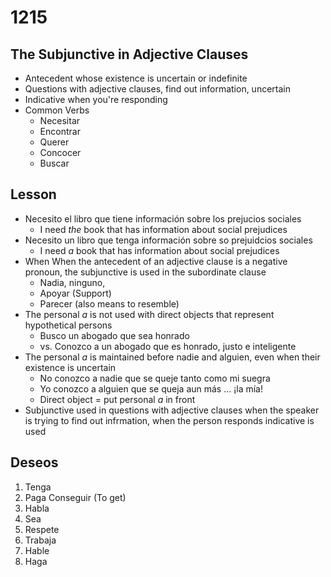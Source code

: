 # 1215
## The Subjunctive in Adjective Clauses
- Antecedent whose existence is uncertain or indefinite
- Questions with adjective clauses, find out information, uncertain
- Indicative when you're responding
- Common Verbs
  - Necesitar
  - Encontrar
  - Querer
  - Concocer
  - Buscar
## Lesson
- Necesito el libro que tiene información sobre los prejucios sociales
  - I need *the* book that has information about social prejudices
- Necesito un libro que tenga información sobre so prejuidcios sociales
  - I need *a* book that has information about social prejudices
- When When the antecedent of an adjective clause is a negative pronoun, the subjunctive is used in the subordinate clause
  - Nadia, ninguno,
  - Apoyar (Support)
  - Parecer (also means to resemble)
- The personal *a* is not used with direct objects that represent hypothetical persons
  - Busco un abogado que sea honrado
  - vs. Conozco a un abogado que es honrado, justo e inteligente
- The personal *a* is maintained before nadie and alguien, even when their existence is uncertain
  - No conozco a nadie que se queje tanto como mi suegra
  - Yo conozco a alguien que se queja aun más ... ¡la mía!
  - Direct object = put personal *a* in front
- Subjunctive used in questions with adjective clauses when the speaker is trying to find out infrmation, when the person responds indicative is used
## Deseos
1. Tenga
2. Paga Conseguir (To get)
3. Habla
4. Sea
5. Respete
6. Trabaja
7. Hable
8. Haga
